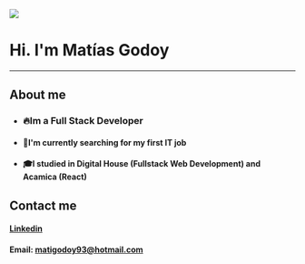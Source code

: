 ![](https://raw.githubusercontent.com/hebertdev1/hebertdev1/master/javascript.gif)

# Hi. I'm Matías Godoy
----------------------

## About me

- ###  🔥Im a Full Stack Developer
- ####  💼I'm currently searching for my first IT job
- ####  🎓I studied in Digital House (Fullstack Web Development) and Acamica (React)

## Contact me

#### [Linkedin](<https://www.linkedin.com/in/matias-godoy/>)
#### Email: matigodoy93@hotmail.com
